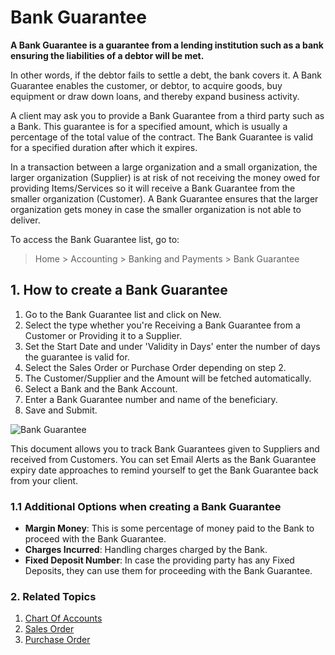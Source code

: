 <!-- add-breadcrumbs -->
# Bank Guarantee

**A Bank Guarantee is a guarantee from a lending institution such as a bank ensuring the liabilities of a debtor will be met.**

In other words, if the debtor fails to settle a debt, the bank covers it. A Bank Guarantee enables the customer, or debtor, to acquire goods, buy equipment or draw down loans, and thereby expand business activity.

A client may ask you to provide a Bank Guarantee from a third party such as a Bank. This guarantee is for a specified amount, which is usually a percentage of the total value of the contract. The Bank Guarantee is valid for a specified duration after which it expires.

In a transaction between a large organization and a small organization, the larger organization (Supplier) is at risk of not receiving the money owed for providing Items/Services so it will receive a Bank Guarantee from the smaller organization (Customer). A Bank Guarantee ensures that the larger organization gets money in case the smaller organization is not able to deliver.

To access the Bank Guarantee list, go to:
> Home > Accounting > Banking and Payments > Bank Guarantee

## 1. How to create a Bank Guarantee
1. Go to the Bank Guarantee list and click on New.
1. Select the type whether you're Receiving a Bank Guarantee from a Customer or Providing it to a Supplier.
1. Set the Start Date and under 'Validity in Days' enter the number of days the guarantee is valid for.
1. Select the Sales Order or Purchase Order depending on step 2.
1. The Customer/Supplier and the Amount will be fetched automatically.
1. Select a Bank and the Bank Account.
1. Enter a Bank Guarantee number and name of the beneficiary.
1. Save and Submit.
 <img class="screenshot" alt="Bank Guarantee" src="{{docs_base_url}}/assets/img/accounts/bank-guarantee.png">

This document allows you to track Bank Guarantees given to Suppliers and received from Customers. You can set Email Alerts as the Bank Guarantee expiry date approaches to remind yourself to get the Bank Guarantee back from your client.

### 1.1 Additional Options when creating a Bank Guarantee

* **Margin Money**: This is some percentage of money paid to the Bank to proceed with the Bank Guarantee.
* **Charges Incurred**: Handling charges charged by the Bank.
* **Fixed Deposit Number**: In case the providing party has any Fixed Deposits, they can use them for proceeding with the Bank Guarantee.

### 2. Related Topics
1. [Chart Of Accounts](/docs/v13/user/manual/en/accounts/chart-of-accounts)
1. [Sales Order](/docs/v13/user/manual/en/selling/sales-order)
1. [Purchase Order](/docs/v13/user/manual/en/buying/purchase-order)
